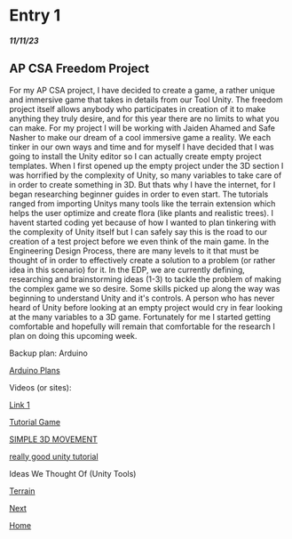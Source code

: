 # Entry 1
##### 11/11/23

## AP CSA Freedom Project

For my AP CSA project, I have decided to create a game, a rather unique and immersive game that takes in details from our Tool Unity. The freedom project itself allows anybody who participates in creation of it to make anything they truly desire, and for this year there are no limits to what you can make. For my project I will be working with Jaiden Ahamed and Safe Nasher to make our dream of a cool immersive game a reality. We each tinker in our own ways and time and for myself I have decided that I was going to install the Unity editor so I can actually create empty project templates. When I first opened up the empty project under the 3D section I was horrified by the complexity of Unity, so many variables to take care of in order to create something in 3D. But thats why I have the internet, for I began researching beginner guides in order to even start. The tutorials ranged from importing Unitys many tools like the terrain extension which helps the user optimize and create flora (like plants and realistic trees). I havent started coding yet because of how I wanted to plan tinkering with the complexity of Unity itself but I can safely say this is the road to our creation of a test project before we even think of the main game. In the Engineering Design Process, there are many levels to it that must be thought of in order to effectively create a solution to a problem (or rather idea in this scenario) for it. In the EDP, we are currently defining, researching and brainstorming ideas (1-3) to tackle the problem of making the complex game we so desire. Some skills picked up along the way was beginning to understand Unity and it's controls. A person who has never heard of Unity before looking at an empty project would cry in fear looking at the many variables to a 3D game. Fortunately for me I started getting comfortable and hopefully will remain that comfortable for the research I plan on doing this upcoming week.

Backup plan: Arduino 

[Arduino Plans](https://itsfoss.com/cool-arduino-projects/#:~:text=Interesting%20Arduino%20project%20ideas%20for%20beginners%2C%20experts%2C%20everyone,8%208.%20Basic%20Earthquake%20Detector%20...%20More%20items)

Videos (or sites): 

[Link 1](https://vionixstudio.com/2022/07/25/how-to-make-a-3d-game-in-unity/)

[Tutorial Game](https://www.bing.com/videos/riverview/relatedvideo?&q=how+to+use+unity+3d&qpvt=how+to+use+unity+3d&mid=8050C89CC5DB9BA6BEB08050C89CC5DB9BA6BEB0&&FORM=VRDGAR)

[SIMPLE 3D MOVEMENT](https://www.bing.com/videos/riverview/relatedvideo?&q=how+to+use+unity+3d&qpvt=how+to+use+unity+3d&mid=9401E8A3C308464198AE9401E8A3C308464198AE&&FORM=VRDGAR)

[really good unity tutorial](https://www.bing.com/videos/riverview/relatedvideo?&q=how+to+use+unity+3d&qpvt=how+to+use+unity+3d&mid=5BDD93FFA257D3CE3F9D5BDD93FFA257D3CE3F9D&&FORM=VRDGAR)

Ideas We Thought Of (Unity Tools)

[Terrain](https://www.bing.com/videos/riverview/relatedvideo?&q=how+to+use+unity+3d&qpvt=how+to+use+unity+3d&mid=A7549B1EFBBBE130E734A7549B1EFBBBE130E734&&FORM=VRDGAR) 




[Next](entry02.md)

[Home](../README.md)
